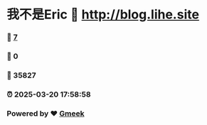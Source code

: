 # 我不是Eric :link: http://blog.lihe.site 
### :page_facing_up: [7](http://blog.lihe.site/tag.html) 
### :speech_balloon: 0 
### :hibiscus: 35827 
### :alarm_clock: 2025-03-20 17:58:58 
### Powered by :heart: [Gmeek](https://github.com/Meekdai/Gmeek)
